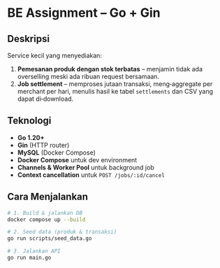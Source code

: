 # BE Assignment – Go + Gin

## Deskripsi
Service kecil yang menyediakan:
1. **Pemesanan produk dengan stok terbatas** – menjamin tidak ada overselling meski ada ribuan request bersamaan.
2. **Job settlement** – memproses jutaan transaksi, meng‑aggregate per merchant per hari, menulis hasil ke tabel `settlements` dan CSV yang dapat di‑download.

## Teknologi
- **Go 1.20+**
- **Gin** (HTTP router)
- **MySQL** (Docker Compose)
- **Docker Compose** untuk dev environment
- **Channels & Worker Pool** untuk background job
- **Context cancellation** untuk `POST /jobs/:id/cancel`

## Cara Menjalankan
```bash
# 1. Build & jalankan DB
docker compose up --build

# 2. Seed data (produk & transaksi)
go run scripts/seed_data.go

# 3. Jalankan API
go run main.go

